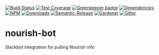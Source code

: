 [![Build Status](https://img.shields.io/travis/MacMcIrish/nourish/master.svg)](https://travis-ci.org/MacMcIrish/nourish)
[![Test Coverage](https://img.shields.io/coveralls/MacMcIrish/nourish/master.svg)](https://coveralls.io/github/MacMcIrish/nourish?branch=master)
[![Greenkeeper badge](https://badges.greenkeeper.io/MacMcIrish/nourish.svg)](https://greenkeeper.io/)
[![Dependencies](https://david-dm.org/MacMcIrish/nourish/status.svg)](https://david-dm.org/MacMcIrish/nourish)
[![NPM](https://img.shields.io/npm/v/nourish.svg)](https://www.npmjs.com/package/nourish)
[![Downloads](https://img.shields.io/npm/dt/nourish.svg)](https://www.npmjs.com/package/nourish)
[![Semantic-Release](https://github.com/simlu/js-gardener/blob/master/assets/icons/semver.svg)](https://github.com/semantic-release/semantic-release)
[![Gardener](https://github.com/simlu/js-gardener/blob/master/assets/badge.svg)](https://github.com/simlu/js-gardener)
[![Gitter](https://github.com/simlu/js-gardener/blob/master/assets/icons/gitter.svg)](https://gitter.im/MacMcIrish/nourish)
# nourish-bot
Slackbot integration for pulling Nourish info
